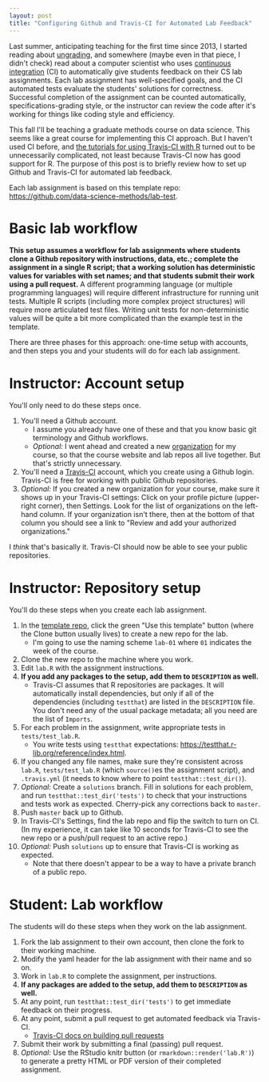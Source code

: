 ```yaml
---
layout: post
title: "Configuring Github and Travis-CI for Automated Lab Feedback"
---
```


Last summer, anticipating teaching for the first time since 2013, I started reading about [ungrading](https://www.insidehighered.com/news/2019/04/02/professors-reflections-their-experiences-ungrading-spark-renewed-interest-student), and somewhere (maybe even in that piece, I didn't check) read about a computer scientist who uses [continuous integration](https://en.wikipedia.org/wiki/Continuous_integration) (CI) to automatically give students feedback on their CS lab assignments.  Each lab assignment has well-specified goals, and the CI automated tests evaluate the students' solutions for correctness.  Successful completion of the assignment can be counted automatically, specifications-grading style, or the instructor can review the code after it's working for things like coding style and efficiency.  

This fall I'll be teaching a graduate methods course on data science.  This seems like a great course for implementing this CI approach.  But I haven't used CI before, and [the tutorials for using Travis-CI with R](https://kieranhealy.org/blog/archives/2015/10/16/using-containerized-travis-ci-to-check-r-in-rmarkdown-files/) turned out to be unnecessarily complicated, not least because Travis-CI now has good support for R.  The purpose of this post is to briefly review how to set up Github and Travis-CI for automated lab feedback.  

Each lab assignment is based on this template repo:    <https://github.com/data-science-methods/lab-test>.  


# Basic lab workflow #

**This setup assumes a workflow for lab assignments where students clone a Github repository with instructions, data, etc.; complete the assignment in a single R script; that a working solution has deterministic values for variables with set names; and that students submit their work using a pull request.**   A different programming language (or multiple programming languages) will require different infrastructure for running unit tests.  Multiple R scripts (including more complex project structures) will require more articulated test files.  Writing unit tests for non-deterministic values will be quite a bit more complicated than the example test in the template.  

There are three phases for this approach:  one-time setup with accounts, and then steps you and your students will do for each lab assignment.  


# Instructor: Account setup #

You'll only need to do these steps once.  

1. You'll need a Github account.  
	- I assume you already have one of these and that you know basic git terminology and Github workflows.  
	- *Optional:* I went ahead and created a new [organization](https://github.com/settings/organizations) for my course, so that the course website and lab repos all live together.  But that's strictly unnecessary.  
2. You'll need a [Travis-CI](https://travis-ci.org) account, which you create using a Github login.  Travis-CI is free for working with public Github repositories.  
3. *Optional:* If you created a new organization for your course, make sure it shows up in your Travis-CI settings:  Click on your profile picture (upper-right corner), then Settings.   Look for the list of organizations on the left-hand column.  If your organization isn't there, then at the bottom of that column you should see a link to "Review and add your authorized organizations."  

I *think* that's basically it.  Travis-CI should now be able to see your public repositories.  


# Instructor: Repository setup #

You'll do these steps when you create each lab assignment.  

1. In the [template repo](https://github.com/data-science-methods/lab-test), click the green "Use this template" button (where the Clone button usually lives) to create a new repo for the lab.  
	- I'm going to use the naming scheme `lab-01` where `01` indicates the week of the course.  
2. Clone the new repo to the machine where you work.  
3. Edit `lab.R` with the assignment instructions.  
4. **If you add any packages to the setup, add them to `DESCRIPTION` as well.** 
	- Travis-CI assumes that R repositories are packages.  It will automatically install dependencies, but only if all of the dependencies (including `testthat`) are listed in the `DESCRIPTION` file.  You don't need any of the usual package metadata; all you need are the list of `Imports`.  
5. For each problem in the assignment, write appropriate tests in `tests/test_lab.R`.  
	- You write tests using `testthat` expectations:  <https://testthat.r-lib.org/reference/index.html>.  
6. If you changed any file names, make sure they're consistent across `lab.R`, `tests/test_lab.R` (which `source()`es the assignment script), and `.travis.yml` (it needs to know where to point `testthat::test_dir()`).  
7. *Optional:* Create a `solutions` branch.  Fill in solutions for each problem, and run `testthat::test_dir('tests')` to check that your instructions and tests work as expected.  Cherry-pick any corrections back to `master`. 
8. Push `master` back up to Github.  
9. In Travis-CI's Settings, find the lab repo and flip the switch to turn on CI.  (In my experience, it can take like 10 seconds for Travis-CI to see the new repo or a push/pull request to an active repo.) 
10. *Optional:* Push `solutions` up to ensure that Travis-CI is working as expected.  
	- Note that there doesn't appear to be a way to have a private branch of a public repo.  


# Student: Lab workflow #

The students will do these steps when they work on the lab assignment.  

1. Fork the lab assignment to their own account, then clone the fork to their working machine.  
2. Modify the yaml header for the lab assignment with their name and so on. 
3. Work in `lab.R` to complete the assignment, per instructions.  
4. **If any packages are added to the setup, add them to `DESCRIPTION` as well.**
5. At any point, run `testthat::test_dir('tests')` to get immediate feedback on their progress.  
6. At any point, submit a pull request to get automated feedback via Travis-CI.  
	- [Travis-CI docs on building pull requests](https://docs.travis-ci.com/user/pull-requests/)
7. Submit their work by submitting a final (passing) pull request.  
8. *Optional:* Use the RStudio knitr button (or `rmarkdown::render('lab.R')`) to generate a pretty HTML or PDF version of their completed assignment.  






